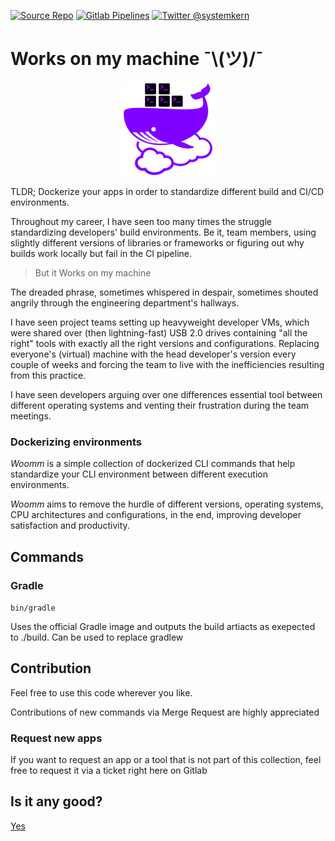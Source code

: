 [![Source Repo](https://img.shields.io/badge/fork%20on-gitlab-important?logo=gitlab)](https://gitlab.com/systemkern/works-on-my-machine)
[![Gitlab Pipelines](https://gitlab.com/systemkern/works-on-my-machine/badges/master/pipeline.svg)](https://gitlab.com/systemkern/works-on-my-machine/-/pipelines)
[![Twitter @systemkern](https://img.shields.io/badge/follow-%40systemkern-blue?logo=twitter)](https://twitter.com/systemkern)


Works on my machine ¯\\(ツ)/¯
=============================

<center><img src="public/logo/woomm.png" width="150" height="150"></center>

TLDR; Dockerize your apps in order to standardize different build and CI/CD environments.

Throughout my career, I have seen too many times the struggle standardizing developers' build environments. Be it, team members, using slightly different versions of libraries or frameworks or figuring out why builds work locally but fail in the CI pipeline.

> But it Works on my machine

The dreaded phrase, sometimes whispered in despair, sometimes shouted angrily through the engineering department's hallways. 

I have seen project teams setting up heavyweight developer VMs, which were shared over (then lightning-fast) USB 2.0 drives containing "all the right" tools with exactly all the right versions and configurations. Replacing everyone's (virtual) machine with the head developer's version every couple of weeks and forcing the team to live with the inefficiencies resulting from this practice.

I have seen developers arguing over one differences essential tool between different operating systems and venting their frustration during the team meetings.

### Dockerizing environments
_Woomm_ is a simple collection of dockerized CLI commands that help standardize your CLI environment between different execution environments.

_Woomm_ aims to remove the hurdle of different versions, operating systems, CPU architectures and configurations, in the end, improving developer satisfaction and productivity.


Commands
--------------------

### Gradle
`bin/gradle`

Uses the official Gradle image and outputs the build artiacts as exepected to ./build.
Can be used to replace gradlew


Contribution
--------------------
Feel free to use this code wherever you like.

Contributions of new commands via Merge Request are highly appreciated


### Request new apps

If you want to request an app or a tool that is not part of this collection, feel free to request it via a ticket right here on Gitlab


Is it any good?
--------------------
[Yes](https://news.ycombinator.com/item?id=3067434)
